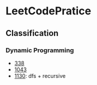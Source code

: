 # LeetCodePratice

## Classification

### Dynamic Programming
- [338](./Codes/338)
- [1043](./Codes/1043)
- [1130](./Codes/1130): dfs + recursive